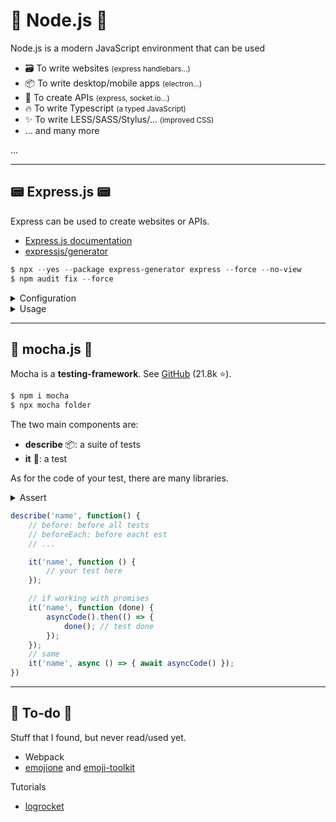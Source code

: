 # 🚀 Node.js 🚀

<div class="row row-cols-md-2 mt-4"><div>

Node.js is a modern JavaScript environment that can be used

* 🗃️ To write websites <small>(express handlebars...)</small>
* 📦 To write desktop/mobile apps <small>(electron...)</small>
* 🍹 To create APIs <small>(express, socket.io...)</small>
* 🔥️ To write Typescript <small>(a typed JavaScript)</small>
* ✨ To write LESS/SASS/Stylus/... <small>(improved CSS)</small>
* ... and many more
</div><div>

...
</div></div>

<hr class="sep-both">

## 📟 Express.js 📟

<div class="row row-cols-md-2"><div>

Express can be used to create websites or APIs.

* [Express.js documentation](https://expressjs.com/)
* [expressjs/generator](https://github.com/expressjs/generator)

```powershell
$ npx --yes --package express-generator express --force --no-view
$ npm audit fix --force
```
</div><div>

<details class="details-e">
<summary>Configuration</summary>

```javascript
const app = express();

app.use(logger('dev'));
app.use(express.json());
app.use(express.urlencoded({ extended: false }));
app.use(cookieParser());
app.use(express.static(path.join(__dirname, 'public')));
app.use(function (req, res, next) {
    // res.setHeader('Access-Control-Allow-Origin', '*');
    // res.setHeader('Access-Control-Allow-Methods', 'GET, POST, OPTIONS, PUT, PATCH, DELETE');
    // res.setHeader('Access-Control-Allow-Headers', 'X-Requested-With,content-type');
    // res.setHeader('Access-Control-Expose-Headers', 'Custom-header');
    // res.setHeader('Custom-header', 'value');
    next();
});

app.use('/', require('./routes/indexRouter'));
```
</details>

<details class="details-e">
<summary>Usage</summary>

```javascript
const express = require('express');
const router = express.Router();

// API Routes (GET/POST/PUT/DELETE/...)
router.get('/', (req, res, next) => {
    // get headers
    req.get('header-name')
    req.headers['header-name']
    // send something to the requester
    res.send(something); // HTML, JSON...
    res.render('index', { title: 'Title' }); // public/index.html
});

module.exports = router;
```
</details>
</div></div>

<hr class="sep-both">

## 🌟 mocha.js 🌟

<div class="row row-cols-md-2 mt-4"><div>

Mocha is a **testing-framework**. See [GitHub](https://github.com/mochajs/mocha) (21.8k ⭐).

```bash
$ npm i mocha
$ npx mocha folder
```

The two main components are:

* **describe** 📦: a suite of tests
* **it** 🔨: a test

As for the code of your test, there are many libraries.

<details class="details-e">
<summary>Assert</summary>

```javascript
let assert = require('assert');

describe('name', function() {
    it('name', function () {
        // examples
        assert.equal(actuel, expected);
        assert.ok(boolean);
        assert.fail();
        // ...
    });
})
```
</details>

</div><div>

```javascript
describe('name', function() {
    // before: before all tests
    // beforeEach: before eacht est
    // ...

    it('name', function () {
        // your test here
    });

    // if working with promises
    it('name', function (done) {
        asyncCode().then(() => {
            done(); // test done
        });
    });
    // same
    it('name', async () => { await asyncCode() });
})
```
</div></div>

<hr class="sep-both">

## 👻 To-do 👻

Stuff that I found, but never read/used yet.

<div class="row row-cols-md-2"><div>

* Webpack
* [emojione](https://github.com/joypixels/emojione) and [emoji-toolkit](https://github.com/joypixels/emoji-toolkit)
</div><div>

Tutorials

* [logrocket](https://blog.logrocket.com/how-to-set-up-node-typescript-express/)
</div></div>
